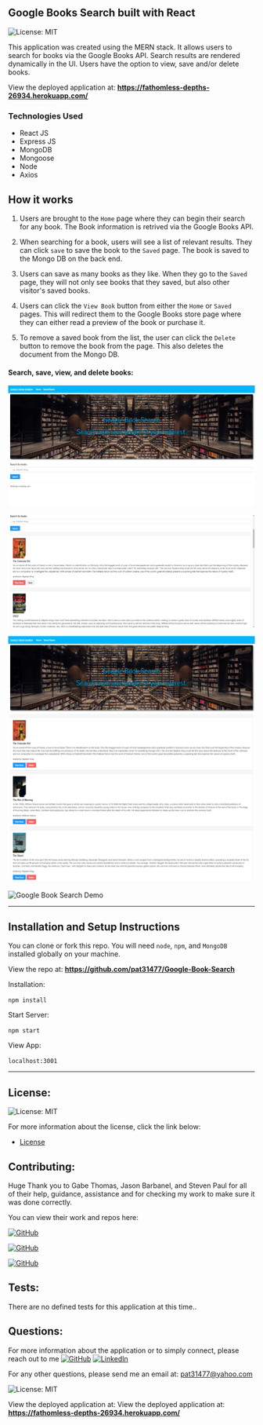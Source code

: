 ## Google Books Search built with React 

![License: MIT](https://img.shields.io/badge/License%3A-MIT-green.svg)

This application was created using the MERN stack. It allows users to search for books via the Google Books API. Search results are rendered dynamically in the UI. Users have the option to view, save and/or delete books.

View the deployed application at: <b><a href="https://fathomless-depths-26934.herokuapp.com/" target="_blank">https://fathomless-depths-26934.herokuapp.com/</a></b>

### Technologies Used
 - React JS
 - Express JS
 - MongoDB
 - Mongoose
 - Node
 - Axios

## How it works

1. Users are brought to the `Home` page where they can begin their search for any book. The Book information is retrived via the Google Books API.

2. When searching for a book, users will see a list of relevant results. They can click `save` to save the book to the `Saved` page. The book is saved to the Mongo DB on the back end.

3. Users can save as many books as they like. When they go to the `Saved` page, they will not only see books that they saved, but also other visitor's saved books. 

4. Users can click the `View Book` button from either the `Home` or `Saved` pages. This will redirect them to the Google Books store page where they can either read a preview of the book or purchase it.

5. To remove a saved book from the list, the user can click the `Delete` button to remove the book from the page. This also deletes the document from the Mongo DB.

#### Search, save, view, and delete books:   

![FullScreenShot](client/src/utils/images/FullScreenShot.png?raw=true "FullScreenShot")

![SearchResults](client/src/utils/images/SearchResults.png?raw=true "SearchResults")

![SavedBooks](client/src/utils/images/SavedBooks.png?raw=true "SavedBooks")

![Google Book Search Demo](client/src/utils/images/GoogleBookSearchDemo.gif?raw=true "Google Book Search Demo")

---

## Installation and Setup Instructions


You can clone or fork this repo. You will need `node`, `npm`, and `MongoDB` installed globally on your machine.

View the repo at: <b><a href="https://github.com/pat31477/Google-Book-Search" target="_blank">https://github.com/pat31477/Google-Book-Search</a></b>

Installation:

`npm install`  

Start Server:

`npm start`  

View App:

`localhost:3001`  

---

## License:

![License: MIT](https://img.shields.io/badge/License%3A-MIT-green.svg)

For more information about the license, click the link below:

- [License](https://opensource.org/licenses/)

## Contributing:

Huge Thank you to Gabe Thomas, Jason Barbanel, and Steven Paul for all of their help, guidance, assistance and for checking my work to make sure it was done correctly. 

You can view their work and repos here:

  [![GitHub](https://img.shields.io/badge/Gabe%20Thomas-Click%20Me!-blueviolet?style=plastic&logo=GitHub)](https://github.com/samohtebag)

  [![GitHub](https://img.shields.io/badge/Jason%20Barbanel-Click%20Me!-blueviolet?style=plastic&logo=GitHub)](https://github.com/Jbarbss)

  [![GitHub](https://img.shields.io/badge/Steven%20Paul-Click%20Me!-blueviolet?style=plastic&logo=GitHub)](https://github.com/etown285)


## Tests:

There are no defined tests for this application at this time..

## Questions:

For more information about the application or to simply connect, please reach out to me [![GitHub](https://img.shields.io/badge/Patrick%20Walker-Click%20Me!-blueviolet?style=plastic&logo=GitHub)](https://github.com/pat31477) 
  [![LinkedIn](https://img.shields.io/badge/Patrick%20Walker%20LinkedIn-Click%20Me!-grey?style=plastic&logo=LinkedIn&labelColor=blue)](https://www.linkedin.com/in/patrick-walker-926a35189/)

For any other questions, please send me an email at: pat31477@yahoo.com

![License: MIT](https://img.shields.io/badge/License%3A-MIT-green.svg)

View the deployed application at: View the deployed application at: <b><a href="https://fathomless-depths-26934.herokuapp.com/" target="_blank">https://fathomless-depths-26934.herokuapp.com/</a></b>